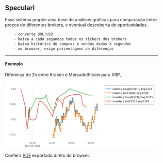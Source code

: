 ## Speculari
Esse sistema propõe uma base de análises gráficas para comparação entre preços de diferentes brokers, e eventual descoberta de oportunidades.

```
    - converte BRL:USD
    - baixa a cada segundos todos os tickers dos brokers
    - baixa histórico de compras e vendas dados X segundos
    - no browser, exige porcentagens de diferenças
```

---

#### Exemplo

Diferença de 2h entre Kraken e MercadoBitcoin para XRP, 

![arbitrage](doc/sample.png)


Conferir [PDF](doc/speculari.sample.pdf) exportado direto do browser.

